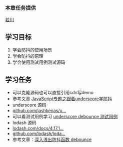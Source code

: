 ### 本章任务提供
[若川](https://juejin.cn/user/1415826704971918)

## 学习目标

1.  学会防抖的使用场景
1.  学会防抖的原理
1.  学会使用测试用例测试源码

## 学习任务

-   可以克隆源码也可以直接引用cdn写demo
-   参考文章 [JavaScript专题之跟着underscore学防抖](https://juejin.cn/post/6844903480239325191 "https://juejin.cn/post/6844903480239325191")
-   underscore 源码
-   [github.com/jashkenas/u…](https://link.juejin.cn?target=https%3A%2F%2Fgithub.com%2Fjashkenas%2Funderscore%2Fblob%2Fmaster%2Fmodules%2Fdebounce.js "https://github.com/jashkenas/underscore/blob/master/modules/debounce.js")
-   可以看测试用例学习 [underscore debounce 测试用例](https://link.juejin.cn?target=https%3A%2F%2Fgithub.com%2Fjashkenas%2Funderscore%2Fblob%2Fmaster%2Ftest%2Ffunctions.js%23L514-L685 "https://github.com/jashkenas/underscore/blob/master/test/functions.js#L514-L685")
-   lodash 源码
-   [lodash.com/docs/4.17.1…](https://link.juejin.cn?target=https%3A%2F%2Flodash.com%2Fdocs%2F4.17.15%23debounce "https://lodash.com/docs/4.17.15#debounce")
-   [github.com/lodash/loda…](https://link.juejin.cn?target=https%3A%2F%2Fgithub.com%2Flodash%2Flodash%2Fblob%2F4.17.15%2Flodash.js%23L10304 "https://github.com/lodash/lodash/blob/4.17.15/lodash.js#L10304")
-   参考文章：[深入浅出防抖函数 debounce](https://juejin.cn/post/6844903863061839885 "https://juejin.cn/post/6844903863061839885")

